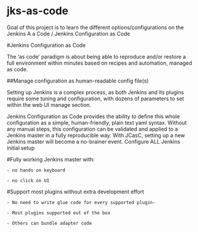# jks-as-code

Goal of this project is to learn the different options/configurations on the Jenkins A a Code / Jenkins Configuration as Code

#Jenkins Configuration as Code

The ‘as code’ paradigm is about being able to reproduce and/or restore a full environment within minutes based on recipes and automation, managed as code.

##Manage configuration as human-readable config file(s)

Setting up Jenkins is a complex process, as both Jenkins and its plugins require some tuning and configuration, with dozens of parameters to set within the web UI manage section.

Jenkins Configuration as Code provides the ability to define this whole configuration as a simple, human-friendly, plain text yaml syntax. Without any manual steps, this configuration can be validated and applied to a Jenkins master in a fully reproducible way. With JCasC, setting up a new Jenkins master will become a no-brainer event.
Configure ALL Jenkins initial setup

#Fully working Jenkins master with:

    - no hands on keyboard

    - no click on UI

#Support most plugins without extra development effort

    - No need to write glue code for every supported plugin- 

    - Most plugins supported out of the box

    - Others can bundle adapter code


